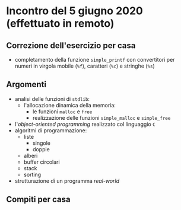 # Incontro del 5 giugno 2020 (effettuato in remoto)

## Correzione dell'esercizio per casa

* completamento della funzione `simple_printf` con convertitori per numeri in
  virgola mobile (`%f`), caratteri (`%c`) e stringhe (`%s`)

## Argomenti

* analisi delle funzioni di `stdlib`:
  * l'allocazione dinamica della memoria:
    * le funzioni `malloc` e `free`
    * realizzazione delle funzioni `simple_malloc` e `simple_free`
* l'*object-oriented programming* realizzato col linguaggio `C`
* algoritmi di programmazione:
  * liste
    * singole
    * doppie
  * alberi
  * buffer circolari
  * stack
  * sorting
* strutturazione di un programma *real-world*

## Compiti per casa
